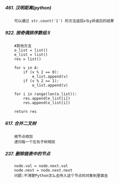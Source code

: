 ##### 461. 汉明距离(python)
        可以通过 str.count('1') 的方法返回x与y异或后的结果

##### 922. 按奇偶排序数组 II
        #其他方法
        o_list = list()
        e_list = list()
        res = list()
        
        for v in A:
            if (v % 2 == 0):
                e_list.append(v)
            if (v % 2 == 1):
                o_list.append(v)
                
        for i in range(len(o_list)):
            res.append(e_list[i])
            res.append(o_list[i])
        
        return res

##### 617. 合并二叉树
        根节点相加
        递归每一个左右子树相加

##### 237. 删除链表中的节点
        node.val = node.next.val
        node.next = node.next.next
        问题:不清楚Python怎么去传入这个节点的对象到里面去

